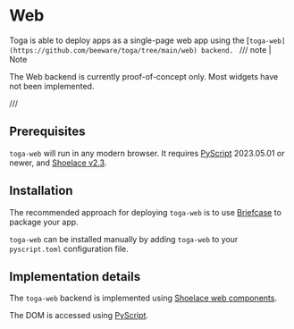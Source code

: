 # Web

Toga is able to deploy apps as a single-page web app using the [`toga-web](https://github.com/beeware/toga/tree/main/web) backend. `
/// note | Note

The Web backend is currently proof-of-concept only. Most widgets have not been implemented.

///

## Prerequisites

`toga-web` will run in any modern browser. It requires [PyScript](https://pyscript.net) 2023.05.01 or newer, and [Shoelace v2.3](https://shoelace.style).

## Installation

The recommended approach for deploying `toga-web` is to use [Briefcase](https://briefcase.readthedocs.org) to package your app.

`toga-web` can be installed manually by adding `toga-web` to your `pyscript.toml` configuration file.

## Implementation details

The `toga-web` backend is implemented using [Shoelace web components](https://shoelace.style).

The DOM is accessed using [PyScript](https://pyscript.net).
